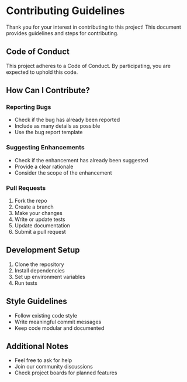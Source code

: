 # Contributing Guidelines

Thank you for your interest in contributing to this project! This document provides guidelines and steps for contributing.

## Code of Conduct

This project adheres to a Code of Conduct. By participating, you are expected to uphold this code.

## How Can I Contribute?

### Reporting Bugs

- Check if the bug has already been reported
- Include as many details as possible
- Use the bug report template

### Suggesting Enhancements

- Check if the enhancement has already been suggested
- Provide a clear rationale
- Consider the scope of the enhancement

### Pull Requests

1. Fork the repo
2. Create a branch
3. Make your changes
4. Write or update tests
5. Update documentation
6. Submit a pull request

## Development Setup

1. Clone the repository
2. Install dependencies
3. Set up environment variables
4. Run tests

## Style Guidelines

- Follow existing code style
- Write meaningful commit messages
- Keep code modular and documented

## Additional Notes

- Feel free to ask for help
- Join our community discussions
- Check project boards for planned features